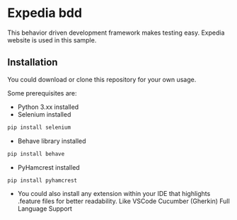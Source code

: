 # Expedia bdd

This behavior driven development framework makes testing easy. Expedia website is used in this sample.

## Installation

You could download or clone this repository for your own usage.

Some prerequisites are:
* Python 3.xx installed
* Selenium installed
```bash
pip install selenium
```
* Behave library installed
```bash
pip install behave
```
* PyHamcrest installed
```bash
pip install pyhamcrest
```
* You could also install any extension within your IDE that highlights .feature files for better readability. Like VSCode Cucumber (Gherkin) Full Language Support
